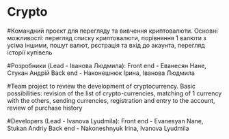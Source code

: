 # Crypto

#Командний проєкт для перегляду та вивчення криптовалюти.
Основні можливості: перегляд списку криптовалюти, порівняння 1 валюти з усіма іншими, пошут валют, рєстрація та вхід до акаунта, перегляд історії купівель

#Розробники (Lead - Іванова Людмила):
Front end - Еванесян Нане, Стукан Андрій
Back end - Наконешнюк Ірина, Іванова Людмила


#Team project to review the development of cryptocurrency.
Basic possibilities: revision of the list of crypto-currencies, matching of 1 currency with the others, sending currencies, registration and entry to the account, review of purchase history

#Developers (Lead - Ivanova Lyudmila):
Front end - Evanesyan Nane, Stukan Andriy
Back end - Nakoneshnyuk Irina, Ivanova Lyudmila
